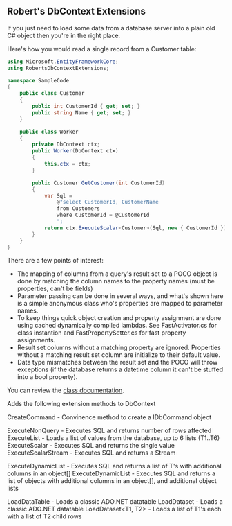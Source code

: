 ## Robert's DbContext Extensions

If you just need to load some data from a database server into
a plain old C# object then you're in the right place.

Here's how you would read a single record from a Customer table:

```C#
using Microsoft.EntityFrameworkCore;
using RobertsDbContextExtensions;

namespace SampleCode
{
    public class Customer
    {
        public int CustomerId { get; set; }
        public string Name { get; set; }
    }

    public class Worker
    {
        private DbContext ctx;
        public Worker(DbContext ctx)
        {
            this.ctx = ctx;
        }

        public Customer GetCustomer(int CustomerId)
        {
            var Sql =
                @"select CustomerId, CustomerName
                from Customers    
                where CustomerId = @CustomerId
                ";
            return ctx.ExecuteScalar<Customer>(Sql, new { CustomerId });
        }
    }
}
```

There are a few points of interest:

- The mapping of columns from a query's result set to a POCO object is done by matching the column names to the property names (must be properties, can't be fields)
- Parameter passing can be done in several ways, and what's shown here is a simple anonymous class who's properties are mapped to parameter names.
- To keep things quick object creation and property assignment are done using cached dynamically compiled lambdas. See FastActivator.cs for class instantion and FastPropertySetter.cs for fast property assignments.
- Result set columns without a matching property are ignored. Properties without a matching result set column are initialize to their default value.
- Data type mismatches between the result set and the POCO will throw exceptions (if the database returns a datetime column it can't be stuffed into a bool property).
 

You can review the [class documentation](https://rmacfadyen.github.io/RobertsDbContextExtensions/docs/DbContextExtensions).


Adds the following extension methods to DbContext

CreateCommand - Convinence method to create a IDbCommand object

ExecuteNonQuery - Executes SQL and returns number of rows affected
ExecuteList<T> - Loads a list of values from the database, up to 6 lists (T1..T6)
ExecuteScalar<T> - Executes SQL and returns the single value
ExecuteScalarStream - Executes SQL and returns a Stream 

ExecuteDynamicList<T> - Executes SQL and returns a list of T's with additional columns in an object[]
ExecuteDynamicList - Executes SQL and returns a list of objects with additional columns in an object[], and additional object lists

LoadDataTable - Loads a classic ADO.NET datatable
LoadDataset - Loads a classic ADO.NET datatable
LoadDataset<T1, T2> - Loads a list of T1's each with a list of T2 child rows